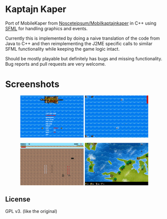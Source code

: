 # Kaptajn Kaper

Port of MobileKaper from
[Nosceteipsum/Mobilkaptajnkaper](https://github.com/Nosceteipsum/Mobilkaptajnkaper)
in C++ using [SFML](https://www.sfml-dev.org/) for handling graphics
and events.

Currently this is implemented by doing a naive translation of the code
from Java to C++ and then reimplementing the J2ME specific calls to
similar SFML functionality while keeping the game logic intact.

Should be mostly playable but definitely has bugs and missing
functionality. Bug reports and pull requests are very welcome.

# Screenshots
<p align="middle">
<img src="https://github.com/laudrup/KaptajnKaper/blob/master/screenshots/1.png" width="40%" height="40%" />
<img src="https://github.com/laudrup/KaptajnKaper/blob/master/screenshots/2.png" width="40%" height="40%" />
</p>
<p align="middle">
<img src="https://github.com/laudrup/KaptajnKaper/blob/master/screenshots/3.png" width="40%" height="40%" />
<img src="https://github.com/laudrup/KaptajnKaper/blob/master/screenshots/4.png" width="40%" height="40%" />
</p>

License
------
GPL v3. (like the original)
